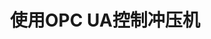 ---
layout: article
title: 使用OPC UA控制冲压机
description: 
  - 模板展示了如何使用OPC UA在Peakboard和冲压机之间建立通信。
lang: cn
weight: 500
isDraft: false
ref: Control-Punch-OPCA-UA
category:
  - Production
  - Control
  - Process
image: Control-Punch-OPCA-UA_CN.png
image_thumbnail: Control-Punch-OPCA-UA_CN_thumbnail.png
download: Control-Punch-OPCA-UA_CN.pbmx
overview_description:
overview_benefits:
overview_data_sources:
---